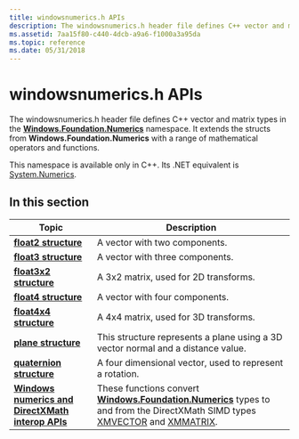 ```yaml
---
title: windowsnumerics.h APIs
description: The windowsnumerics.h header file defines C++ vector and matrix types in the Windows.Foundation.Numerics namespace. It extends the structs from Windows.Foundation.Numerics with a range of mathematical operators and functions.
ms.assetid: 7aa15f80-c440-4dcb-a9a6-f1000a3a95da
ms.topic: reference
ms.date: 05/31/2018
---
```


# windowsnumerics.h APIs

The windowsnumerics.h header file defines C++ vector and matrix types in the [**Windows.Foundation.Numerics**](/uwp/api/Windows.Foundation.Numerics) namespace. It extends the structs from **Windows.Foundation.Numerics** with a range of mathematical operators and functions.

This namespace is available only in C++. Its .NET equivalent is [System.Numerics](/dotnet/api/system.numerics).

## In this section

| Topic | Description |
|-|-|
| [**float2 structure**](float2-structure.md) | A vector with two components. |
| [**float3 structure**](float3-structure.md) | A vector with three components. |
| [**float3x2 structure**](float3x2-structure.md) | A 3x2 matrix, used for 2D transforms. |
| [**float4 structure**](float4-structure.md) | A vector with four components. |
| [**float4x4 structure**](float4x4-structure.md) | A 4x4 matrix, used for 3D transforms. |
| [**plane structure**](plane-structure.md) | This structure represents a plane using a 3D vector normal and a distance value. |
| [**quaternion structure**](quaternion-structure.md) | A four dimensional vector, used to represent a rotation. |
| [**Windows numerics and DirectXMath interop APIs**](windows-numerics-and-directxmath-interop-apis.md) | These functions convert [**Windows.Foundation.Numerics**](/uwp/api/Windows.Foundation.Numerics) types to and from the DirectXMath SIMD types [XMVECTOR](../dxmath/xmvector-data-type.md) and [XMMATRIX](/windows/win32/api/directxmath/ns-directxmath-xmmatrix). |
